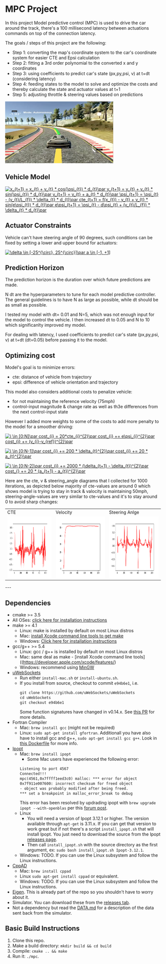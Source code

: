 # MPC Project

In this project Model predictive control (MPC) is used to drive the car around the track, there's a 100 millisecond latency between actuations commands on top of the connection latency.

The goals / steps of this project are the following:

* Step 1: converting the map's coordinate system to the car's coordinate system for easier CTE and Epsi calculation
* Step 2: fitting a 3rd order polynomial to the converted x and y coordinates
* Step 3: using coefficients to predict car's state (px,py,psi, v) at t+dt (considering latency) 
* Step 4: feeding states to the model to solve and optimize the costs and thereby calculate the state and actuator values at t+1
* Step 5: adjusting throttle & steering values based on predictions

<img src="./shot.png" width="350" height="200"/>

## Vehicle Model
<a href="https://www.codecogs.com/eqnedit.php?latex=x_{t&plus;1}&space;=&space;x_{t}&space;&plus;&space;v_{t}&space;*&space;cos(\psi_{t})&space;*&space;d_{t}\par&space;y_{t&plus;1}&space;=&space;y_{t}&space;&plus;&space;v_{t}&space;*&space;sin(\psi_{t})&space;*&space;d_{t}\par&space;v_{t&plus;1}&space;=&space;v_{t}&space;&plus;&space;a_{t}&space;*&space;d_{t}\par&space;\psi_{t&plus;1}&space;=&space;\psi_{t}&space;-&space;(v_{t}/L_{f})&space;*&space;\delta_{t}&space;*&space;d_{t}\par&space;cte_{t&plus;1}&space;=&space;f(x_{t})&space;-&space;y_{t}&space;&plus;&space;v_{t}&space;*&space;sin(e\psi_{t})&space;*&space;d_{t}\par&space;e\psi_{t&plus;1}&space;=&space;\psi_{t}&space;-&space;d\psi_{t}&space;&plus;&space;(v_{t}/L_{f})&space;*&space;\delta_{t}&space;*&space;d_{t}\par" target="_blank"><img src="https://latex.codecogs.com/gif.latex?x_{t&plus;1}&space;=&space;x_{t}&space;&plus;&space;v_{t}&space;*&space;cos(\psi_{t})&space;*&space;d_{t}\par&space;y_{t&plus;1}&space;=&space;y_{t}&space;&plus;&space;v_{t}&space;*&space;sin(\psi_{t})&space;*&space;d_{t}\par&space;v_{t&plus;1}&space;=&space;v_{t}&space;&plus;&space;a_{t}&space;*&space;d_{t}\par&space;\psi_{t&plus;1}&space;=&space;\psi_{t}&space;-&space;(v_{t}/L_{f})&space;*&space;\delta_{t}&space;*&space;d_{t}\par&space;cte_{t&plus;1}&space;=&space;f(x_{t})&space;-&space;y_{t}&space;&plus;&space;v_{t}&space;*&space;sin(e\psi_{t})&space;*&space;d_{t}\par&space;e\psi_{t&plus;1}&space;=&space;\psi_{t}&space;-&space;d\psi_{t}&space;&plus;&space;(v_{t}/L_{f})&space;*&space;\delta_{t}&space;*&space;d_{t}\par" title="x_{t+1} = x_{t} + v_{t} * cos(\psi_{t}) * d_{t}\par y_{t+1} = y_{t} + v_{t} * sin(\psi_{t}) * d_{t}\par v_{t+1} = v_{t} + a_{t} * d_{t}\par \psi_{t+1} = \psi_{t} - (v_{t}/L_{f}) * \delta_{t} * d_{t}\par cte_{t+1} = f(x_{t}) - y_{t} + v_{t} * sin(e\psi_{t}) * d_{t}\par e\psi_{t+1} = \psi_{t} - d\psi_{t} + (v_{t}/L_{f}) * \delta_{t} * d_{t}\par" /></a>

## Actuator Constraints

Vehicle can't have steering angle of 90 degrees, such conditions can be fixed by setting a lower and upper bound for actuators:

<a href="https://www.codecogs.com/eqnedit.php?latex=\delta&space;\in&space;[-25^{\circ},&space;25^{\circ}]\par&space;a&space;\in&space;[-1,&space;&plus;1]" target="_blank"><img src="https://latex.codecogs.com/gif.latex?\delta&space;\in&space;[-25^{\circ},&space;25^{\circ}]\par&space;a&space;\in&space;[-1,&space;&plus;1]" title="\delta \in [-25^{\circ}, 25^{\circ}]\par a \in [-1, +1]" /></a>

## Prediction Horizon

The prediction horizon is the duration over which future predictions are made. 

N dt are the hyperparameters to tune for each model predictive controller. The general guidelines is to have N as large as possible, while dt should be as small as possible.

I tested my model with dt= 0.01 and N=5, which was not enough input for the model to control the vehicle. I then increased dt to 0.05 and N to 10 which significanlty improved my model.

For dealing with latency, I used coefficients to predict car's state (px,py,psi, v) at t+dt (dt=0.05) before passing it to the model. 

## Optimizing cost

Model's goal is to minimize errors:
 * cte: distance of vehicle from trajectory
 * epsi: difference of vehicle orientation and trajectory

This model also considers additional costs to penalize vehicle:
 * for not maintaining the reference velocity (75mph)
 * control-input magnitude & change rate  as well as th3e differences from the next control-input state

However I added more weights to some of the costs to add more penalty to the model for a smoother driving:

<a href="https://www.codecogs.com/eqnedit.php?latex=i&space;\in&space;[0:N]\par&space;cost_{i}&space;=&space;20*cte_{i}^{2}\par&space;cost_{i}&space;&plus;=&space;e\psi_{i}^{2}\par&space;cost_{i}&space;&plus;=&space;(v_{i}-v_{ref})^{2}\par" target="_blank"><img src="https://latex.codecogs.com/gif.latex?i&space;\in&space;[0:N]\par&space;cost_{i}&space;=&space;20*cte_{i}^{2}\par&space;cost_{i}&space;&plus;=&space;e\psi_{i}^{2}\par&space;cost_{i}&space;&plus;=&space;(v_{i}-v_{ref})^{2}\par" title="i \in [0:N]\par cost_{i} = 20*cte_{i}^{2}\par cost_{i} += e\psi_{i}^{2}\par cost_{i} += (v_{i}-v_{ref})^{2}\par" /></a>

<a href="https://www.codecogs.com/eqnedit.php?latex=i&space;\in&space;[0:N-1]\par&space;cost_{i}&space;&plus;=&space;200&space;*&space;\delta_{t}^{2}\par&space;cost_{i}&space;&plus;=&space;20&space;*&space;a_{t}^{2}\par" target="_blank"><img src="https://latex.codecogs.com/gif.latex?i&space;\in&space;[0:N-1]\par&space;cost_{i}&space;&plus;=&space;200&space;*&space;\delta_{t}^{2}\par&space;cost_{i}&space;&plus;=&space;20&space;*&space;a_{t}^{2}\par" title="i \in [0:N-1]\par cost_{i} += 200 * \delta_{t}^{2}\par cost_{i} += 20 * a_{t}^{2}\par" /></a>

<a href="https://www.codecogs.com/eqnedit.php?latex=i&space;\in&space;[0:N-2]\par&space;cost_{i}&space;&plus;=&space;2000&space;*&space;(\delta_{t&plus;1}&space;-&space;\delta_{t})^{2}\par&space;cost_{}&space;&plus;=&space;20&space;*&space;(a_{t&plus;1}&space;-&space;a_{t})^{2}\par" target="_blank"><img src="https://latex.codecogs.com/gif.latex?i&space;\in&space;[0:N-2]\par&space;cost_{i}&space;&plus;=&space;2000&space;*&space;(\delta_{t&plus;1}&space;-&space;\delta_{t})^{2}\par&space;cost_{}&space;&plus;=&space;20&space;*&space;(a_{t&plus;1}&space;-&space;a_{t})^{2}\par" title="i \in [0:N-2]\par cost_{i} += 2000 * (\delta_{t+1} - \delta_{t})^{2}\par cost_{} += 20 * (a_{t+1} - a_{t})^{2}\par" /></a>

Here are the cte, v & steering_angle diagrams that I collected for 1000 iterations, as depicted below majority of cte-values are around 0 which shows model is trying to stay in track & valocity is maintaining 50mph, steering-angle-values are very similar to cte-values and it's to stay around 0 to avoid sharp changes:
<table style="width:100%">
  <tr>
    <td>CTE</td>
    <td>Velocity</td>
    <td>Steering Anlge</td>
  </tr>
  <tr>
    <td><img src="./plot/cte.png" width="350" height="200"/></td>
    <td><img src="./plot/v.png" width="350" height="200"/></td>
    <td><img src="./plot/delta.png" width="350" height="200"/></td>
  </tr>
  <tr>
<table>
---

## Dependencies

* cmake >= 3.5
 * All OSes: [click here for installation instructions](https://cmake.org/install/)
* make >= 4.1
  * Linux: make is installed by default on most Linux distros
  * Mac: [install Xcode command line tools to get make](https://developer.apple.com/xcode/features/)
  * Windows: [Click here for installation instructions](http://gnuwin32.sourceforge.net/packages/make.htm)
* gcc/g++ >= 5.4
  * Linux: gcc / g++ is installed by default on most Linux distros
  * Mac: same deal as make - [install Xcode command line tools]((https://developer.apple.com/xcode/features/)
  * Windows: recommend using [MinGW](http://www.mingw.org/)
* [uWebSockets](https://github.com/uWebSockets/uWebSockets)
  * Run either `install-mac.sh` or `install-ubuntu.sh`.
  * If you install from source, checkout to commit `e94b6e1`, i.e.
    ```
    git clone https://github.com/uWebSockets/uWebSockets 
    cd uWebSockets
    git checkout e94b6e1
    ```
    Some function signatures have changed in v0.14.x. See [this PR](https://github.com/udacity/CarND-MPC-Project/pull/3) for more details.
* Fortran Compiler
  * Mac: `brew install gcc` (might not be required)
  * Linux: `sudo apt-get install gfortran`. Additionall you have also have to install gcc and g++, `sudo apt-get install gcc g++`. Look in [this Dockerfile](https://github.com/udacity/CarND-MPC-Quizzes/blob/master/Dockerfile) for more info.
* [Ipopt](https://projects.coin-or.org/Ipopt)
  * Mac: `brew install ipopt`
       +  Some Mac users have experienced the following error:
       ```
       Listening to port 4567
       Connected!!!
       mpc(4561,0x7ffff1eed3c0) malloc: *** error for object 0x7f911e007600: incorrect checksum for freed object
       - object was probably modified after being freed.
       *** set a breakpoint in malloc_error_break to debug
       ```
       This error has been resolved by updrading ipopt with
       ```brew upgrade ipopt --with-openblas```
       per this [forum post](https://discussions.udacity.com/t/incorrect-checksum-for-freed-object/313433/19).
  * Linux
    * You will need a version of Ipopt 3.12.1 or higher. The version available through `apt-get` is 3.11.x. If you can get that version to work great but if not there's a script `install_ipopt.sh` that will install Ipopt. You just need to download the source from the Ipopt [releases page](https://www.coin-or.org/download/source/Ipopt/).
    * Then call `install_ipopt.sh` with the source directory as the first argument, ex: `sudo bash install_ipopt.sh Ipopt-3.12.1`. 
  * Windows: TODO. If you can use the Linux subsystem and follow the Linux instructions.
* [CppAD](https://www.coin-or.org/CppAD/)
  * Mac: `brew install cppad`
  * Linux `sudo apt-get install cppad` or equivalent.
  * Windows: TODO. If you can use the Linux subsystem and follow the Linux instructions.
* [Eigen](http://eigen.tuxfamily.org/index.php?title=Main_Page). This is already part of the repo so you shouldn't have to worry about it.
* Simulator. You can download these from the [releases tab](https://github.com/udacity/self-driving-car-sim/releases).
* Not a dependency but read the [DATA.md](./DATA.md) for a description of the data sent back from the simulator.


## Basic Build Instructions


1. Clone this repo.
2. Make a build directory: `mkdir build && cd build`
3. Compile: `cmake .. && make`
4. Run it: `./mpc`.

